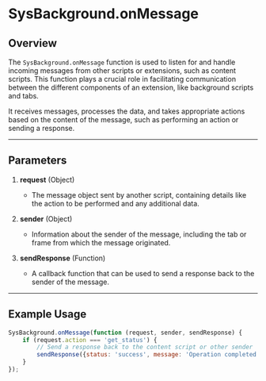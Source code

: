 # **SysBackground.onMessage**

## **Overview**

The `SysBackground.onMessage` function is used to listen for and handle incoming messages from other scripts or extensions, such as content scripts. This function plays a crucial role in facilitating communication between the different components of an extension, like background scripts and tabs. 

It receives messages, processes the data, and takes appropriate actions based on the content of the message, such as performing an action or sending a response.

---

## **Parameters**

1. **request** (Object)
   - The message object sent by another script, containing details like the action to be performed and any additional data.
   
2. **sender** (Object)
   - Information about the sender of the message, including the tab or frame from which the message originated.
   
3. **sendResponse** (Function)
   - A callback function that can be used to send a response back to the sender of the message.

---

## **Example Usage**

```javascript
SysBackground.onMessage(function (request, sender, sendResponse) {
    if (request.action === 'get_status') {
        // Send a response back to the content script or other sender
        sendResponse({status: 'success', message: 'Operation completed'});
    }
});